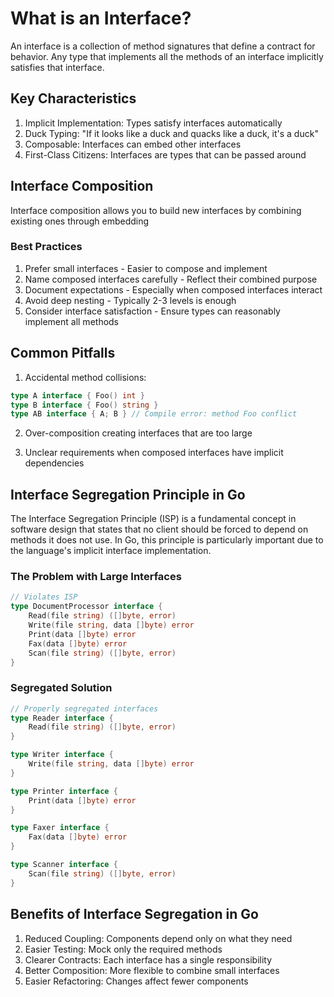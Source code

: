 # What is an Interface?
An interface is a collection of method signatures that define a contract for behavior. Any type that implements all the methods of an interface implicitly satisfies that interface.

## Key Characteristics
1. Implicit Implementation: Types satisfy interfaces automatically
2. Duck Typing: "If it looks like a duck and quacks like a duck, it's a duck"
3. Composable: Interfaces can embed other interfaces
4. First-Class Citizens: Interfaces are types that can be passed around


##  Interface Composition
Interface composition allows you to build new interfaces by combining existing ones through embedding

### Best Practices
1. Prefer small interfaces - Easier to compose and implement
2. Name composed interfaces carefully - Reflect their combined purpose
3. Document expectations - Especially when composed interfaces interact
4. Avoid deep nesting - Typically 2-3 levels is enough
5. Consider interface satisfaction - Ensure types can reasonably implement all methods

## Common Pitfalls
1. Accidental method collisions:

```go
type A interface { Foo() int }
type B interface { Foo() string }
type AB interface { A; B } // Compile error: method Foo conflict
```
2. Over-composition creating interfaces that are too large

3. Unclear requirements when composed interfaces have implicit dependencies


## Interface Segregation Principle in Go
The Interface Segregation Principle (ISP) is a fundamental concept in software design that states that no client should be forced to depend on methods it does not use. In Go, this principle is particularly important due to the language's implicit interface implementation.

### The Problem with Large Interfaces
```go
// Violates ISP
type DocumentProcessor interface {
    Read(file string) ([]byte, error)
    Write(file string, data []byte) error
    Print(data []byte) error
    Fax(data []byte) error
    Scan(file string) ([]byte, error)
}
```

### Segregated Solution
```go
// Properly segregated interfaces
type Reader interface {
    Read(file string) ([]byte, error)
}

type Writer interface {
    Write(file string, data []byte) error
}

type Printer interface {
    Print(data []byte) error
}

type Faxer interface {
    Fax(data []byte) error
}

type Scanner interface {
    Scan(file string) ([]byte, error)
}
```


## Benefits of Interface Segregation in Go
1. Reduced Coupling: Components depend only on what they need
2. Easier Testing: Mock only the required methods
3. Clearer Contracts: Each interface has a single responsibility
4. Better Composition: More flexible to combine small interfaces
5. Easier Refactoring: Changes affect fewer components